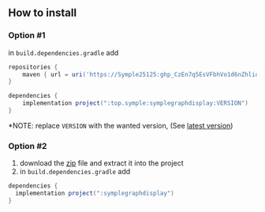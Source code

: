 ## How to install
### Option #1
in `build.dependencies.gradle` add
```groovy
repositories {
    maven { url = uri('https://Symple25125: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@maven.pkg.github.com/SympleOrg/SympleGraphDisplay') }
}

dependencies {
    implementation project(":top.symple:symplegraphdisplay:VERSION")
}
```
*NOTE: replace `VERSION` with the wanted version, (See [latest version](https://github.com/SympleOrg/SympleGraphDisplay/releases/latest))

### Option #2
1. download the [zip](https://github.com/SympleOrg/SympleGraphDisplay/releases/latest) file and extract it into the project
2. in `build.dependencies.gradle` add
```groovy
dependencies {
  implementation project(":symplegraphdisplay")
}
```
